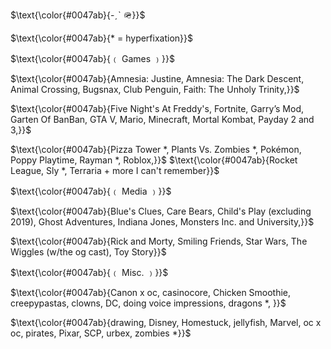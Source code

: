 <p>
$\text{\color{#0047ab}{-ˏˋ 🪖}}$
</p>
<p>
$\text{\color{#0047ab}{* = hyperfixation}}$
</p>
<p>
$\text{\color{#0047ab}{﹙ Games ﹚}}$
</p>
<p>
$\text{\color{#0047ab}{Amnesia: Justine, Amnesia: The Dark Descent, Animal Crossing, Bugsnax, Club Penguin, Faith: The Unholy Trinity,}}$
</p>
<p>
$\text{\color{#0047ab}{Five Night's At Freddy's, Fortnite, Garry’s Mod, Garten Of BanBan, GTA V, Mario, Minecraft, Mortal Kombat, Payday 2 and 3,}}$
</p>
<p>
$\text{\color{#0047ab}{Pizza Tower *, Plants Vs. Zombies *, Pokémon, Poppy Playtime, Rayman *, Roblox,}}$
$\text{\color{#0047ab}{Rocket League, Sly *, Terraria + more I can't remember}}$
</p>
<p>
$\text{\color{#0047ab}{﹙ Media ﹚}}$
</p>
<p>
$\text{\color{#0047ab}{Blue's Clues, Care Bears, Child's Play (excluding 2019), Ghost Adventures, Indiana Jones, Monsters Inc. and University,}}$
</p>
<p>
$\text{\color{#0047ab}{Rick and Morty, Smiling Friends, Star Wars, The Wiggles (w/the og cast), Toy Story}}$
</p>
<p>
$\text{\color{#0047ab}{﹙ Misc. ﹚}}$
</p>
<p>
$\text{\color{#0047ab}{Canon x oc, casinocore, Chicken Smoothie, creepypastas, clowns, DC, doing voice impressions, dragons *, }}$
</p>
<p>
$\text{\color{#0047ab}{drawing, Disney, Homestuck, jellyfish, Marvel, oc x oc, pirates, Pixar, SCP, urbex, zombies *}}$
</p>
